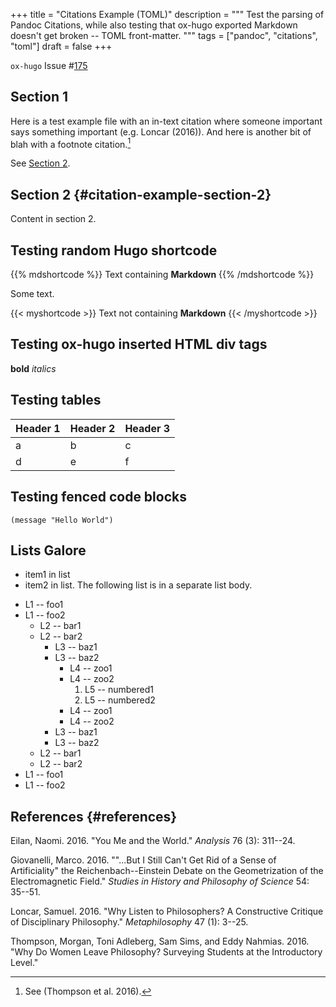 +++
title = "Citations Example (TOML)"
description = """
  Test the parsing of Pandoc Citations, while also testing that ox-hugo
  exported Markdown doesn't get broken -- TOML front-matter.
  """
tags = ["pandoc", "citations", "toml"]
draft = false
+++

`ox-hugo` Issue
\#[175](https://github.com/kaushalmodi/ox-hugo/issues/175)

## Section 1

Here is a test example file with an in-text citation where someone
important says something important (e.g. Loncar (2016)). And here is
another bit of blah with a footnote citation.[^fn:1]

See [Section 2](#citation-example-section-2).

## Section 2 {#citation-example-section-2}

Content in section 2.

## Testing random Hugo shortcode

{{% mdshortcode %}} Text containing **Markdown** {{% /mdshortcode %}}

Some text.

{{< myshortcode >}} Text not containing **Markdown** {{< /myshortcode >}}

## Testing ox-hugo inserted HTML div tags

<div class="foo">

<div>

</div>

**bold** *italics*

</div>

## Testing tables

| Header 1 | Header 2 | Header 3 |
|----------|----------|----------|
| a        | b        | c        |
| d        | e        | f        |

## Testing fenced code blocks

``` emacs-lisp
(message "Hello World")
```

## Lists Galore

-   item1 in list
-   item2 in list. The following list is in a separate list body.

<!--listend-->

-   L1 -- foo1
-   L1 -- foo2
    -   L2 -- bar1
    -   L2 -- bar2
        -   L3 -- baz1
        -   L3 -- baz2
            -   L4 -- zoo1
            -   L4 -- zoo2
                1.  L5 -- numbered1
                2.  L5 -- numbered2
            -   L4 -- zoo1
            -   L4 -- zoo2
        -   L3 -- baz1
        -   L3 -- baz2
    -   L2 -- bar1
    -   L2 -- bar2
-   L1 -- foo1
-   L1 -- foo2

## References {#references}

<div id="refs" class="references">
  <div></div>


<div id="ref-eilan2016">
  <div></div>

Eilan, Naomi. 2016. "You Me and the World." *Analysis* 76 (3): 311--24.

</div>

<div id="ref-giovanelli2016">
  <div></div>

Giovanelli, Marco. 2016. "\"\...But I Still Can't Get Rid of a Sense of
Artificiality\" the Reichenbach--Einstein Debate on the Geometrization
of the Electromagnetic Field." *Studies in History and Philosophy of
Science* 54: 35--51.

</div>

<div id="ref-loncar2016">
  <div></div>

Loncar, Samuel. 2016. "Why Listen to Philosophers? A Constructive
Critique of Disciplinary Philosophy." *Metaphilosophy* 47 (1): 3--25.

</div>

<div id="ref-thompson2016">
  <div></div>

Thompson, Morgan, Toni Adleberg, Sam Sims, and Eddy Nahmias. 2016. "Why
Do Women Leave Philosophy? Surveying Students at the Introductory
Level."

</div>

</div>

[^fn:1]: See (Thompson et al. 2016).
